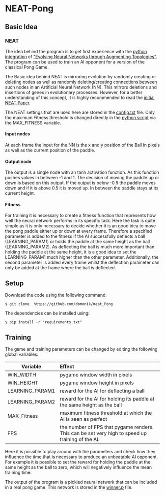 # NEAT-Pong


## Basic Idea
### NEAT
The idea behind the program is to get first experience with the 
[python integration](https://neat-python.readthedocs.io/en/latest/) of ["Evolving Neural Networks through
Augmenting Topologies"](http://nn.cs.utexas.edu/downloads/papers/stanley.ec02.pdf). The program can be used to train an
AI opponent for a version of the classical Pong Game.

The Basic idea behind NEAT is mirroring evolution by randomly creating or deleting nodes as well as randomly 
deleting/creating connections between such nodes in an Artificial Neural Network (NN). This mirrors deletions and 
insertions of genes in evolutionary processes. However, for a better understanding of this concept, it is highly 
recommended to read the [initial NEAT Paper](http://nn.cs.utexas.edu/downloads/papers/stanley.ec02.pdf).

The NEAT settings that are used here are stored in the [config.txt](config.txt) file. Only the maximum Fitness threshold 
is changed directly in the [python script](NEAT_Pong.py) via the MAX_FITNESS variable. 
#### Input nodes
At each frame the input for the NN is the x and y position of the Ball in pixels as well as the current position of the 
paddle. 

#### Output node
The output is a single node with an tanh activation function. As this function pushes values in between -1 and 1. The 
decision of moving the paddle up or down is based on this output. If the output is below -0.5 the paddle moves down and 
if it is above 0.5 it is moved up. In between the paddle stays at its current height.

####  Fitness
For training it is necessary to create a fitness function that represents how well the neural network performs in its 
specific task. Here the task is quite simple as it is only necessary to decide whether it is an good idea to move the
pong paddle either up or down at every frame. Therefore a specified parameter is added to the fitness if the AI 
successfully deflects a ball (LEARNING_PARAM1) or holds the paddle at the same height as the ball (LEARNING_PARAM2). 
As deflecting the ball is much more important than holding the paddle at the same height, it is a good idea to set the 
LEARNING_PARAM1 much higher than the other parameter. Additionally, the second parameter is added every frame whilst 
the deflection parameter can only be added at the frame where the ball is deflected. 


## Setup
Download the code using the following command:
```
$ git clone  https://github.com/domonik/neat_Pong
```


The dependencies can be installed using:
 
```
$ pip install -r "requirements.txt"
```

## Training

The game and training parameters can be changed by editing the following global variables:

| Variable       | Effect        | 
| -------------- |:-------------| 
| WIN_WIDTH      | pygame window width in pixels | 
| WIN_HEIGHT     | pygame window height in pixels| 
| LEARNING_PARAM1| reward for the AI for deflecting a ball      | 
| LEARNING_PARAM2| reward for the AI for holding its paddle at the same height as the ball      | 
| MAX_Fitness    | maximum fitness threshold at which the AI is seen as perfect|
| FPS            | the number of FPS that pygame renders. This can be set very high to speed up training of the AI.|

Here it is possible to play around with the parameters and check how they influence the time that is necessary to
produce an unbeatable AI opponent. For example it is possible to set the reward for holding the paddle at the same 
height as the ball to zero, which will negatively influence the mean training time. 

The output of the program is a pickled neural network that can be included in a real pong game. This network is 
stored in the [winner.p](winner.p) file.






